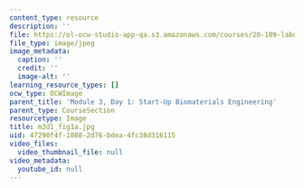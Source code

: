```yaml
---
content_type: resource
description: ''
file: https://ol-ocw-studio-app-qa.s3.amazonaws.com/courses/20-109-laboratory-fundamentals-in-biological-engineering-spring-2010/47290f4f10882d76bdea4fc38d316115_m3d1_fig1a.jpg
file_type: image/jpeg
image_metadata:
  caption: ''
  credit: ''
  image-alt: ''
learning_resource_types: []
ocw_type: OCWImage
parent_title: 'Module 3, Day 1: Start-Up Biomaterials Engineering'
parent_type: CourseSection
resourcetype: Image
title: m3d1_fig1a.jpg
uid: 47290f4f-1088-2d76-bdea-4fc38d316115
video_files:
  video_thumbnail_file: null
video_metadata:
  youtube_id: null
---
```

